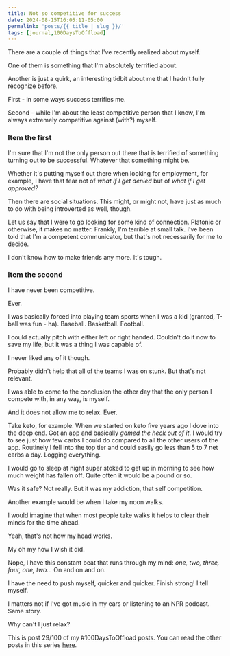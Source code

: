```yaml
---
title: Not so competitive for success 
date: 2024-08-15T16:05:11-05:00
permalink: 'posts/{{ title | slug }}/'
tags: [journal,100DaysToOffload]
---
```

There are a couple of things that I've recently realized about myself.

One of them is something that I'm absolutely terrified about. 

Another is just a quirk, an interesting tidbit about me that I hadn't fully recognize before. 

First - in some ways success terrifies me. 

Second - while I'm about the least competitive person that I know, I'm always extremely competitive against (with?) myself. 

### Item the first 
I'm sure that I'm not the only person out there that is terrified of something turning out to be successful. Whatever that something might be. 

Whether it's putting myself out there when looking for employment, for example, I have that fear not of *what if I get denied* but of *what if I get approved?* 

Then there are social situations. This might, or might not, have just as much to do with being introverted as well, though. 

Let us say that I were to go looking for some kind of connection. Platonic or otherwise, it makes no matter. Frankly, I'm terrible at small talk. I've been told that I'm a competent communicator, but that's not necessarily for me to decide.

I don't know how to make friends any more. It's tough. 

### Item the second
I have never been competitive. 

Ever.

I was basically forced into playing team sports when I was a kid (granted, T-ball was fun - ha). Baseball. Basketball. Football.

I could actually pitch with either left or right handed. Couldn't do it now to save my life, but it was a thing I was capable of.

I never liked any of it though. 

Probably didn't help that all of the teams I was on stunk. But that's not relevant.

I was able to come to the conclusion the other day that the only person I compete with, in any way, is myself.

And it does not allow me to relax. Ever.

Take keto, for example. When we started on keto five years ago I dove into the deep end. Got an app and basically *gamed the heck out of it*. I would try to see just how few carbs I could do compared to all the other users of the app. Routinely I fell into the top tier and could easily go less than 5 to 7 net carbs a day. Logging everything.

I would go to sleep at night super stoked to get up in morning to see how much weight has fallen off. Quite often it would be a pound or so.

Was it safe? Not really. But it was my addiction, that self competition.

Another example would be when I take my noon walks.

I would imagine that when most people take walks it helps to clear their minds for the time ahead.

Yeah, that's not how my head works.

My oh my how I wish it did.

Nope, I have this constant beat that runs through my mind: *one, two, three, four, one, two...* On and on and on.

I have the need to push myself, quicker and quicker. Finish strong! I tell myself.

I matters not if I've got music in my ears or listening to an NPR podcast. Same story.

Why can't I just relax?

This is post 29/100 of my #100DaysToOffload posts. You can read the other posts in this series [here](/tags/100daystooffload).